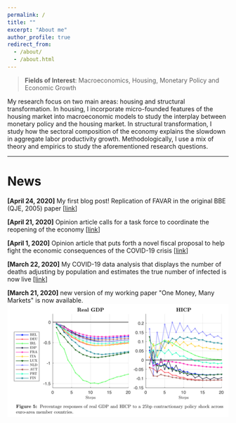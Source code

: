```yaml
---
permalink: /
title: ""
excerpt: "About me"
author_profile: true
redirect_from: 
  - /about/
  - /about.html
---
```


> **Fields of Interest**: Macroeconomics, Housing, Monetary Policy and Economic Growth


My research focus on two main areas: housing and structural transformation. In housing, I incorporate micro-founded features of the housing market into macroeconomic models to study the interplay between monetary policy and the housing market. In structural transformation, I study how the sectoral composition of the economy explains the slowdown in aggregate labor productivity growth. Methodologically, I use a mix of theory and empirics to study the aforementioned research questions. 

---

**News**
======

**[April 24, 2020]** My first blog post! Replication of FAVAR in the original BBE (QJE, 2005) paper [[link](jbduarte.com/blog/)]

**[April 21, 2020]** Opinion article calls for a task force to coordinate the reopening of the economy [[link](https://www.dinheirovivo.pt/opiniao/falhar-em-preparar-se-e-preparar-se-para-falhar/)]

**[April 1, 2020]** Opinion article that puts forth a novel fiscal proposal to help fight the economic consequences of the COVID-19 crisis [[link](https://expresso.pt/opiniao/2020-04-01-Protecao-imediata-para-TODOS-mais-barata-que-ajuda-a-Banca)]

**[March 22, 2020]** My COVID-19 data analysis that displays the number of deaths adjusting by population and estimates the true number of infected is now live [[link](https://covid19dashboards.com)]

**[March 21, 2020]** new version of my working paper "One Money, Many Markets" is now available.
![alt text](/images/onemoney_news.png)




